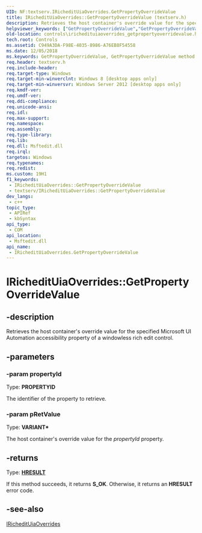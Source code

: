 ```yaml
---
UID: NF:textserv.IRicheditUiaOverrides.GetPropertyOverrideValue
title: IRicheditUiaOverrides::GetPropertyOverrideValue (textserv.h)
description: Retrieves the host container's override value for the specified Microsoft UI Automation accessibility property of a windowless rich edit control.
helpviewer_keywords: ["GetPropertyOverrideValue","GetPropertyOverrideValue method [Windows Controls]","GetPropertyOverrideValue method [Windows Controls]","IRicheditUiaOverrides interface","IRicheditUiaOverrides interface [Windows Controls]","GetPropertyOverrideValue method","IRicheditUiaOverrides.GetPropertyOverrideValue","IRicheditUiaOverrides::GetPropertyOverrideValue","controls.irichedituiaoverrides_getpropertyoverridevalue","textserv/IRicheditUiaOverrides::GetPropertyOverrideValue"]
old-location: controls\irichedituiaoverrides_getpropertyoverridevalue.htm
tech.root: Controls
ms.assetid: C949A3DA-F98E-4035-8986-A76EB8F54558
ms.date: 12/05/2018
ms.keywords: GetPropertyOverrideValue, GetPropertyOverrideValue method [Windows Controls], GetPropertyOverrideValue method [Windows Controls],IRicheditUiaOverrides interface, IRicheditUiaOverrides interface [Windows Controls],GetPropertyOverrideValue method, IRicheditUiaOverrides.GetPropertyOverrideValue, IRicheditUiaOverrides::GetPropertyOverrideValue, controls.irichedituiaoverrides_getpropertyoverridevalue, textserv/IRicheditUiaOverrides::GetPropertyOverrideValue
req.header: textserv.h
req.include-header: 
req.target-type: Windows
req.target-min-winverclnt: Windows 8 [desktop apps only]
req.target-min-winversvr: Windows Server 2012 [desktop apps only]
req.kmdf-ver: 
req.umdf-ver: 
req.ddi-compliance: 
req.unicode-ansi: 
req.idl: 
req.max-support: 
req.namespace: 
req.assembly: 
req.type-library: 
req.lib: 
req.dll: Msftedit.dll
req.irql: 
targetos: Windows
req.typenames: 
req.redist: 
ms.custom: 19H1
f1_keywords:
 - IRicheditUiaOverrides::GetPropertyOverrideValue
 - textserv/IRicheditUiaOverrides::GetPropertyOverrideValue
dev_langs:
 - c++
topic_type:
 - APIRef
 - kbSyntax
api_type:
 - COM
api_location:
 - Msftedit.dll
api_name:
 - IRicheditUiaOverrides.GetPropertyOverrideValue
---
```


# IRicheditUiaOverrides::GetPropertyOverrideValue


## -description

Retrieves the host container's override value for the specified Microsoft UI Automation accessibility property of a windowless rich edit control.

## -parameters

### -param propertyId

Type: <b>PROPERTYID </b>

The identifier of the property to retrieve.

### -param pRetValue

Type: <b>VARIANT*</b>

The host container's override value for the <i>propertyId</i> property.

## -returns

Type: <b><a href="https://docs.microsoft.com/windows/desktop/WinProg/windows-data-types">HRESULT</a></b>

If this method succeeds, it returns <b xmlns:loc="http://microsoft.com/wdcml/l10n">S_OK</b>. Otherwise, it returns an <b xmlns:loc="http://microsoft.com/wdcml/l10n">HRESULT</b> error code.

## -see-also

<a href="https://docs.microsoft.com/windows/desktop/api/textserv/nn-textserv-irichedituiaoverrides">IRicheditUiaOverrides</a>

